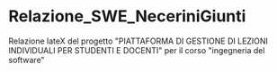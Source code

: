 # Relazione_SWE_NeceriniGiunti
Relazione lateX del progetto "PIATTAFORMA DI GESTIONE DI LEZIONI INDIVIDUALI PER STUDENTI E DOCENTI" per il corso "ingegneria del software"

